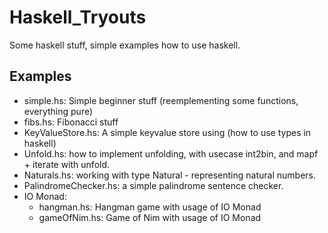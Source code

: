 # Haskell_Tryouts
Some haskell stuff, simple examples how to use haskell.

## Examples

* simple.hs: Simple beginner stuff (reemplementing some functions, everything pure)
* fibs.hs: Fibonacci stuff
* KeyValueStore.hs: A simple keyvalue store using (how to use types in haskell)
* Unfold.hs: how to implement unfolding, with usecase int2bin, and mapf + iterate with unfold.
* Naturals.hs: working with type Natural - representing natural numbers.
* PalindromeChecker.hs: a simple palindrome sentence checker.
* IO Monad:
  * hangman.hs: Hangman game with usage of IO Monad
  * gameOfNim.hs: Game of Nim with usage of IO Monad


